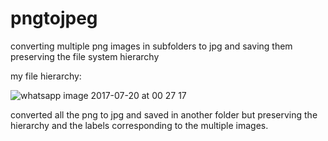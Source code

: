 # pngtojpeg
converting multiple png images in subfolders to jpg and saving them preserving the file system hierarchy


my file hierarchy:

![whatsapp image 2017-07-20 at 00 27 17](https://user-images.githubusercontent.com/26388650/28405682-69f1f06c-6ce2-11e7-8585-761068a20f1e.jpeg)


converted all the png to jpg and saved in another folder but preserving the hierarchy and the labels corresponding to the multiple images. 
